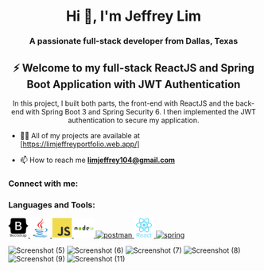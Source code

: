 <h1 align="center">Hi 👋, I'm Jeffrey Lim</h1>
<h3 align="center">A passionate full-stack developer from Dallas, Texas</h3>

<h2 align="center">⚡ Welcome to my full-stack ReactJS and Spring Boot Application with JWT Authentication</h2>
<p align="center">In this project, I built both parts, the front-end with ReactJS and the back-end with Spring Boot 3 and Spring Security 6. I then implemented the JWT authentication to secure my application.</p>

- 👨‍💻 All of my projects are available at [https://limjeffreyportfolio.web.app/]

- 📫 How to reach me **limjeffrey104@gmail.com**

<h3 align="left">Connect with me:</h3>
<p align="left">
</p>

<h3 align="left">Languages and Tools:</h3>
<p align="left"> <a href="https://getbootstrap.com" target="_blank" rel="noreferrer"> <img src="https://raw.githubusercontent.com/devicons/devicon/master/icons/bootstrap/bootstrap-plain-wordmark.svg" alt="bootstrap" width="40" height="40"/> </a> <a href="https://www.java.com" target="_blank" rel="noreferrer"> <img src="https://raw.githubusercontent.com/devicons/devicon/master/icons/java/java-original.svg" alt="java" width="40" height="40"/> </a> <a href="https://developer.mozilla.org/en-US/docs/Web/JavaScript" target="_blank" rel="noreferrer"> <img src="https://raw.githubusercontent.com/devicons/devicon/master/icons/javascript/javascript-original.svg" alt="javascript" width="40" height="40"/> </a> <a href="https://nodejs.org" target="_blank" rel="noreferrer"> <img src="https://raw.githubusercontent.com/devicons/devicon/master/icons/nodejs/nodejs-original-wordmark.svg" alt="nodejs" width="40" height="40"/> </a> <a href="https://postman.com" target="_blank" rel="noreferrer"> <img src="https://www.vectorlogo.zone/logos/getpostman/getpostman-icon.svg" alt="postman" width="40" height="40"/> </a> <a href="https://reactjs.org/" target="_blank" rel="noreferrer"> <img src="https://raw.githubusercontent.com/devicons/devicon/master/icons/react/react-original-wordmark.svg" alt="react" width="40" height="40"/> </a> <a href="https://spring.io/" target="_blank" rel="noreferrer"> <img src="https://www.vectorlogo.zone/logos/springio/springio-icon.svg" alt="spring" width="40" height="40"/> </a> </p>

![Screenshot (5)](https://github.com/Jeffinitely00/secure_login_website/assets/125405037/1e0437e1-5e00-4853-bc45-a38b18eb5b59)
![Screenshot (6)](https://github.com/Jeffinitely00/secure_login_website/assets/125405037/1262fadd-7032-4857-934a-47b9ce9cc810)
![Screenshot (7)](https://github.com/Jeffinitely00/secure_login_website/assets/125405037/7730a147-4f10-41cb-b422-e8aa1eb9676e)
![Screenshot (8)](https://github.com/Jeffinitely00/secure_login_website/assets/125405037/b00cd85e-6f69-4f42-b8c0-684971797a43)
![Screenshot (9)](https://github.com/Jeffinitely00/secure_login_website/assets/125405037/dc7af7ad-4ae7-43c7-8853-1dd5adc65240)
![Screenshot (11)](https://github.com/Jeffinitely00/secure_login_website/assets/125405037/5a3e0a17-6c83-47ff-9f37-05b77b9ccd8b)
